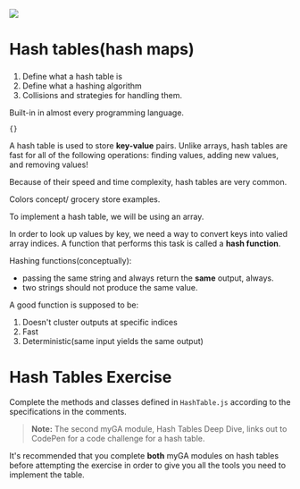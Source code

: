 ![](https://ga-dash.s3.amazonaws.com/production/assets/logo-9f88ae6c9c3871690e33280fcf557f33.png)

# Hash tables(hash maps)

###
1. Define what a hash table is 
2. Define what a hashing algorithm
3. Collisions and strategies for handling them.

Built-in in almost every programming language. 

`{}`

A hash table is used to store **key-value** pairs. Unlike arrays, hash tables are fast for all of the following operations: finding values, adding new values, and removing values!

Because of their speed and time complexity, hash tables are very common.

Colors concept/ grocery store examples.

To implement a hash table, we will be using an array. 

In order to look up values by key, we need a way to convert keys into valied array indices. A function that performs this task is called a **hash function**.

Hashing functions(conceptually):
  
* passing the same string and always return the **same** output, always.
* two strings should not produce the same value. 

A good function is supposed to be:
1. Doesn't cluster outputs at specific indices
2. Fast 
3. Deterministic(same input yields the same output)















































# Hash Tables Exercise

Complete the methods and classes defined in `HashTable.js` according to the specifications in the comments.

> **Note:** The second myGA module, Hash Tables Deep Dive, links out to CodePen for a code challenge for a hash table.

It's recommended that you complete **both** myGA modules on hash tables before attempting the exercise in order to give you all the tools you need to implement the table.
